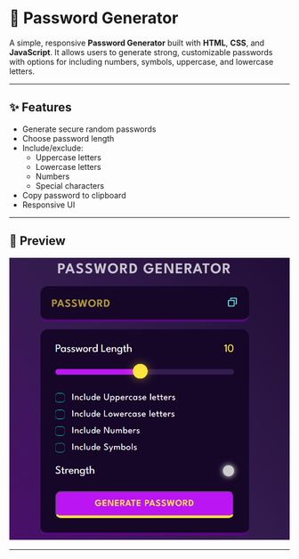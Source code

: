 # 🔐 Password Generator

A simple, responsive **Password Generator** built with **HTML**, **CSS**, and **JavaScript**. It allows users to generate strong, customizable passwords with options for including numbers, symbols, uppercase, and lowercase letters.

---

## ✨ Features

- Generate secure random passwords
- Choose password length
- Include/exclude:
  - Uppercase letters
  - Lowercase letters
  - Numbers
  - Special characters
- Copy password to clipboard
- Responsive UI

---

## 📸 Preview

![App Screenshot](assets/PasswordGenerator.png)

---
